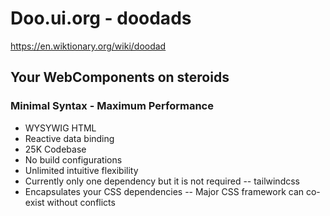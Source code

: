 # Doo.ui.org - doodads 
https://en.wiktionary.org/wiki/doodad

## Your WebComponents on steroids 
### Minimal Syntax - Maximum Performance
- WYSYWIG HTML
- Reactive data binding
- 25K Codebase
- No build configurations
- Unlimited intuitive flexibility
- Currently only one dependency but it is not required
-- tailwindcss
- Encapsulates your CSS dependencies
-- Major CSS framework can co-exist without conflicts
